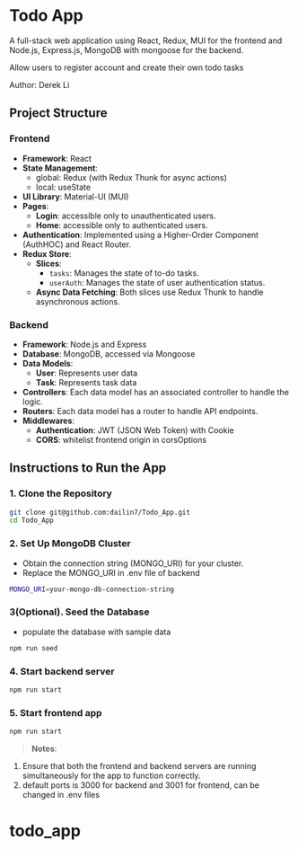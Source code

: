# Todo App

A full-stack web application using React, Redux, MUI for the frontend and Node.js, Express.js, MongoDB with mongoose for the backend.

Allow users to register account and create their own todo tasks

Author: Derek Li

## Project Structure

### Frontend

- **Framework**: React
- **State Management**: 
  - global: Redux (with Redux Thunk for async actions)
  - local: useState
- **UI Library**: Material-UI (MUI)
- **Pages**:
  - **Login**: accessible only to unauthenticated users.
  - **Home**: accessible only to authenticated users.
- **Authentication**: Implemented using a Higher-Order Component (AuthHOC) and React Router.
- **Redux Store**:
  - **Slices**:
    - `tasks`: Manages the state of to-do tasks.
    - `userAuth`: Manages the state of user authentication status.
  - **Async Data Fetching**: Both slices use Redux Thunk to handle asynchronous actions.

### Backend

- **Framework**: Node.js and Express
- **Database**: MongoDB, accessed via Mongoose
- **Data Models**:
  - **User**: Represents user data
  - **Task**: Represents task data
- **Controllers**: Each data model has an associated controller to handle the logic.
- **Routers**: Each data model has a router to handle API endpoints.
- **Middlewares**: 
  - **Authentication**: JWT (JSON Web Token) with Cookie
  - **CORS**: whitelist frontend origin in corsOptions

## Instructions to Run the App

### 1. Clone the Repository

```bash
git clone git@github.com:dailin7/Todo_App.git
cd Todo_App
```

### 2. Set Up MongoDB Cluster
- Obtain the connection string (MONGO_URI) for your cluster.
- Replace the MONGO_URI in .env file of backend
```bash
MONGO_URI=your-mongo-db-connection-string
```

### 3(Optional). Seed the Database
- populate the database with sample data
```bash
npm run seed
```

### 4. Start backend server
```bash
npm run start
```

### 5. Start frontend app
```bash
npm run start
```

> **Notes**: 
1. Ensure that both the frontend and backend servers are running simultaneously for the app to function correctly.
2. default ports is 3000 for backend and 3001 for frontend, can be changed in .env files

# todo_app

